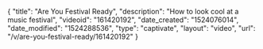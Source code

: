 {
    "title": "Are You Festival Ready",
    "description": "How to look cool at a music festival",
    "videoid": "161420192",
    "date_created": "1524076014",
    "date_modified": "1524288536",
    "type": "captivate",
    "layout": "video",
    "url": "\/v\/are-you-festival-ready\/161420192"
}